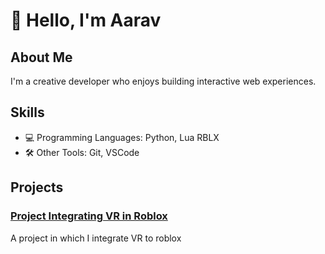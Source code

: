 # 👋 Hello, I'm Aarav

## About Me

I'm a creative developer who enjoys building interactive web experiences.

## Skills

- 💻 Programming Languages: Python, Lua RBLX
- 🛠️ Other Tools: Git, VSCode

## Projects

### [Project Integrating VR in Roblox](#)
A project in which I integrate VR to roblox


